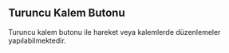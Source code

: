 ## Turuncu Kalem Butonu 
Turuncu kalem butonu ile hareket veya kalemlerde düzenlemeler yapılabilmektedir. 
